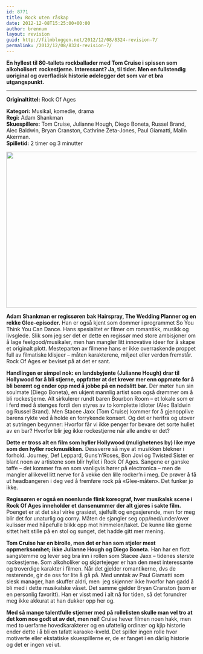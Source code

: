 ```yaml
---
id: 8771
title: Rock uten råskap
date: 2012-12-08T15:25:00+00:00
author: brennum
layout: revision
guid: http://filmbloggen.net/2012/12/08/8324-revision-7/
permalink: /2012/12/08/8324-revision-7/
---
```

**En hyllest til 80-tallets rockballader med Tom Cruise i spissen som alkoholisert  rockestjerne. Interessant? Ja, til tider. Men en fullstendig uoriginal og overfladisk historie ødelegger det som var et bra utgangspunkt.**  
****

**<!--more-->Originaltittel:** Rock Of Ages

  
**Kategori:** Musikal, komedie, drama  
**Regi:** Adam Shankman  
**Skuespillere:** Tom Cruise, Julianne Hough, Diego Boneta, Russel Brand, Alec Baldwin, Bryan Cranston, Cathrine Zeta-Jones, Paul Giamatti, Malin Akerman.  
**Spilletid:** 2 timer og 3 minutter

<a href="http://filmbloggen.net/?attachment_id=8765" rel="attachment wp-att-8765"><img class="alignnone size-large wp-image-8765" src="http://filmbloggen.net/wp-content/uploads//2012/12/Rock-of-Ages_3-620x413.jpg" alt="" width="620" height="413" /></a>

**Adam Shankman er regissøren bak Hairspray, The Wedding Planner og en rekke Glee-episoder.** Han er også kjent som dommer i programmet So You Think You Can Dance. Hans spesialitet er filmer om romantikk, musikk og livsglede. Slik som jeg ser det er dette en regissør med store ambisjoner om å lage feelgood/musikaler, men han mangler litt innovative ideer for å skape et originalt plott. Mesteparten av filmene hans er ikke overraskende proppet full av filmatiske klisjeer &#8211; måten karakterene, miljøet eller verden fremstår. Rock Of Ages er beviset på at det er sant.

**Handlingen er simpel nok: en landsbyjente (Julianne Hough) drar til Hollywood for å bli stjerne, oppfatter at det krever mer enn oppmøte for å bli berømt og ender opp med å jobbe på en nedslitt bar.** Der møter hun sin soulmate (Diego Boneta), en ukjent mannlig artist som også drømmer om å bli rockestjerne. Alt sirkulerer rundt baren Bourbon Room &#8211; et lokale som er i ferd med å stenges fordi den styres av to komplette idioter (Alec Baldwin og Russel Brand). Men Stacee Jaxx (Tom Cruise) kommer for å gjenopplive barens rykte ved å holde en forrykende konsert. Og det er herifra og utover at sutringen begynner: Hvorfor får vi ikke penger for bevare det sorte hullet av en bar? Hvorfor blir jeg ikke rockestjerne når alle andre er det?

**Dette er tross alt en film som hyller Hollywood (mulighetenes by) like mye som den hyller rockmusikken.** Dessverre så mye at musikken blekner i forhold. Journey, Def Leppard, Guns&#8217;n&#8217;Roses, Bon Jovi og Twisted Sister er blant noen av artistene som blir hyllet i Rock Of Ages. Sangene er ganske tøffe &#8211; det kommer fra en som vanligvis hører på electronica &#8211; men de mangler allikevel litt nerve for å vekke den lille rocker&#8217;n i meg. De prøver å få ut headbangeren i deg ved å fremføre rock på &laquo;Glee-måten&raquo;. Det funker jo ikke.

**Regissøren er også en noenlunde flink koreograf, hver musikalsk scene i Rock Of Ages inneholder et dansenummer der alt gjøres i sakte film.** Poenget er at det skal virke grasiøst, sjelfullt og engasjerende, men for meg blir det for unaturlig og corny. Måten de sjangler seg opp/ned/under/over kulisser med håpefulle blikk opp mot himmelen/taket. De kunne like gjerne sittet helt stille på en stol og sunget, det hadde gitt mer mening.

**Tom Cruise har en birolle, men det er han som stjeler mest oppmerksomhet; ikke Julianne Hough og Diego Boneta.** Han har en flott sangstemme og lever seg bra inn i rollen som Stacee Jaxx &#8211; tidenes største rockestjerne. Som alkoholiker og skjørtejeger er han den mest interessante og troverdige karakter i filmen. Når det gjelder romantikerne, dvs de resterende, gir de oss for lite å gå på. Med unntak av Paul Giamatti som slesk manager, han skuffer aldri, men  jeg skjønner ikke hvorfor han gadd å bli med i dette musikalske våset. Det samme gjelder Bryan Cranston (som er en personlig favoritt). Han er visst med i alt nå for tiden, så det forundrer meg ikke akkurat at han dukker opp her og.

**Med så mange talentfulle stjerner med på rollelisten skulle man vel tro at det kom noe godt ut av det, men nei!** Cruise hever filmen noen hakk, men med to uerfarne hovedkarakterer og en ufattelig ordinær og kjip historie ender dette i å bli en tafatt karaoke-kveld. Det spiller ingen rolle hvor motiverte eller ekstatiske skuespillerne er, de er fanget i en dårlig historie og det er ingen vei ut.

<div class="video-shortcode">
</div>